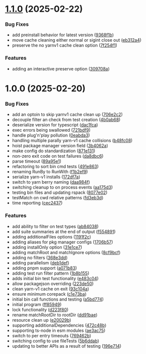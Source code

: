 # [1.1.0](https://github.com/HanseltimeIndustries/pkgtest/compare/v1.0.0...v1.1.0) (2025-02-22)


### Bug Fixes

* add preinstall behavior for latest version ([9368f1b](https://github.com/HanseltimeIndustries/pkgtest/commit/9368f1b3a234f0cc41a08ebcaa2214f2035b5951))
* move cache cleaning either normal or sigint close out ([eb312a4](https://github.com/HanseltimeIndustries/pkgtest/commit/eb312a4e9f23694cb79005a37ed8c43e2a763c5c))
* preserve the no yarnv1 cache clean option ([7f254f1](https://github.com/HanseltimeIndustries/pkgtest/commit/7f254f11da513802ca3c953846a9d78c369e12df))


### Features

* adding an interactive preserve option ([309708a](https://github.com/HanseltimeIndustries/pkgtest/commit/309708a11f7a15f2ead033589aaa05267a52ecd2))

# 1.0.0 (2025-02-20)


### Bug Fixes

* add an optoin to skip yarnv1 cache clean up ([706e2c2](https://github.com/HanseltimeIndustries/pkgtest/commit/706e2c2036f37557da090e5f08011dca536212fa))
* decouple filter an check from test creation ([4b0ab68](https://github.com/HanseltimeIndustries/pkgtest/commit/4b0ab68188c4dabaf24a80d20ccafbee665eaaae))
* deserialize version for typescript ([dac1fca](https://github.com/HanseltimeIndustries/pkgtest/commit/dac1fca0cb3d94e65492fe224bf2f92091a98106))
* exec errors being swallowed ([721bdf9](https://github.com/HanseltimeIndustries/pkgtest/commit/721bdf94b2cdfa0082885d1b85d56022c501d939))
* handle plug'n'play pollution ([0eabda3](https://github.com/HanseltimeIndustries/pkgtest/commit/0eabda38bdefb17bf13928f7623a332ac9394289))
* handling multiple parally yarn-v1 cache collisions ([b48fc08](https://github.com/HanseltimeIndustries/pkgtest/commit/b48fc08715c6e5f000accd2c22ddaeca842a1a2b))
* hoist package manager version field ([3b4062a](https://github.com/HanseltimeIndustries/pkgtest/commit/3b4062ada50e650b7b519ed4beaac01ecdbc40fc))
* make config do standardization ([871e131](https://github.com/HanseltimeIndustries/pkgtest/commit/871e131567ca8979d98cea7e56b5119a6fce7aca))
* non-zero exit code on test failures ([da8dbc6](https://github.com/HanseltimeIndustries/pkgtest/commit/da8dbc6e33e53e98d5dbf1f25d8c26c4ec513e69))
* parse timeout ([89a95e1](https://github.com/HanseltimeIndustries/pkgtest/commit/89a95e1190dfcba6db2aa19112cf9e50bbddad90))
* refactoring to sort bin cmd tests ([491e863](https://github.com/HanseltimeIndustries/pkgtest/commit/491e8639658fd8d4de4d3b1e3fcdd1583184b7e5))
* renaming RunBy to RunWith ([f1b2ef9](https://github.com/HanseltimeIndustries/pkgtest/commit/f1b2ef92e7bab06caf8bcde5e9f1d6e606735932))
* serialize yarn-v1 installs ([172df7a](https://github.com/HanseltimeIndustries/pkgtest/commit/172df7a610172c2b124fc5ff99380a1c9b10862a))
* switch to yarn berry naming ([daa984f](https://github.com/HanseltimeIndustries/pkgtest/commit/daa984f982bca9c0a7e2b440683c9fa7555034c1))
* switching cleanup to on process events ([aa175d3](https://github.com/HanseltimeIndustries/pkgtest/commit/aa175d3ecd1cfaef485cfe4097e670c49e5a8748))
* testing bin files and updating rspack ([8077e02](https://github.com/HanseltimeIndustries/pkgtest/commit/8077e025c222b74cadc7ce52c215f52180aa714b))
* testMatch on cwd relative patterns ([fd3eb3d](https://github.com/HanseltimeIndustries/pkgtest/commit/fd3eb3dfc8b1d504518ccfec00bebdc3017cfb94))
* time reporting ([cec2437](https://github.com/HanseltimeIndustries/pkgtest/commit/cec24371f26a637428aea1ecce3a046bf4588cd1))


### Features

* add ability to filter on test types ([ab84038](https://github.com/HanseltimeIndustries/pkgtest/commit/ab84038e7cb3a3a13d3d6a878df8bfad6b596e0e))
* add suite summaries at the end of output ([f554891](https://github.com/HanseltimeIndustries/pkgtest/commit/f554891ba7e30dbcf344305fe68f588c5f316dd9))
* adding additionalFiles options ([1191f2c](https://github.com/HanseltimeIndustries/pkgtest/commit/1191f2c8e9ff93e1b481cc655e8d53c97146ffc9))
* adding aliases for pkg manager configs ([1706b57](https://github.com/HanseltimeIndustries/pkgtest/commit/1706b579b87592e08a3745522aecdfbc5b9aac3e))
* adding installOnly option ([31e1ce7](https://github.com/HanseltimeIndustries/pkgtest/commit/31e1ce7f9acd588dfb0f84bdd21f56891c075df1))
* adding matchRoot and matchIgnore options ([8cf9bcf](https://github.com/HanseltimeIndustries/pkgtest/commit/8cf9bcf3597a9143656d1131f182cc80223fa9a9))
* adding no filters ([368e3dd](https://github.com/HanseltimeIndustries/pkgtest/commit/368e3dd2452d678583499651bafbd5f584755d96))
* adding parallelism ([deb1def](https://github.com/HanseltimeIndustries/pkgtest/commit/deb1defc938133873da96758d626d61fd9c692d4))
* adding pnpm support ([a071b83](https://github.com/HanseltimeIndustries/pkgtest/commit/a071b83b770e66500bcdd0bc9234a1927bf8b474))
* adding test run filter pattern ([1b8b155](https://github.com/HanseltimeIndustries/pkgtest/commit/1b8b15510f9f73435130072f6c70a948d0a32478))
* adds initial bin test functionality ([e483c04](https://github.com/HanseltimeIndustries/pkgtest/commit/e483c047297ddfa73c3aa750af77b3f0c7a3058b))
* allow packagejson overriding ([223de50](https://github.com/HanseltimeIndustries/pkgtest/commit/223de5083316ebaaf77ac50219abbf7c31c28291))
* clean yarn-v1 cache on exit ([93c104a](https://github.com/HanseltimeIndustries/pkgtest/commit/93c104ad61b37f1f61bc910aa4d36b1df72ba684))
* ensure minimum corepack ([c1e73ba](https://github.com/HanseltimeIndustries/pkgtest/commit/c1e73ba9f98bef35dc9f0443b32a03b6dd997781))
* initial bin call functions and testing ([a5bd774](https://github.com/HanseltimeIndustries/pkgtest/commit/a5bd774e6943e6c6864b58559f3c10930b3a0037))
* initial program ([ff85949](https://github.com/HanseltimeIndustries/pkgtest/commit/ff8594932076e24aa47481760d100e6b46da3794))
* lock functionality ([d223f80](https://github.com/HanseltimeIndustries/pkgtest/commit/d223f80524c98eb6183561043760d8216ab3386f))
* rename matchRootDir to rootDir ([dd91bae](https://github.com/HanseltimeIndustries/pkgtest/commit/dd91bae6342c9b0d8f7b9e0ba78a6952fddfe8f6))
* resource clean up ([e20029b](https://github.com/HanseltimeIndustries/pkgtest/commit/e20029b46a857f11e3c6776d90bee7c9fe4a2f4a))
* supporting additionalDependencies ([472c48b](https://github.com/HanseltimeIndustries/pkgtest/commit/472c48b9a230b9f471ac7b16b643bd5c5d77f394))
* supporting ts-node in esm modules ([ae3ac75](https://github.com/HanseltimeIndustries/pkgtest/commit/ae3ac7551fb81f6f6efee298009f4d5b15347070))
* switch to per entry timeouts ([769462b](https://github.com/HanseltimeIndustries/pkgtest/commit/769462b24ba5274efa0785958dd4207ca2dd332a))
* switching config to use fileTests ([5b6ddab](https://github.com/HanseltimeIndustries/pkgtest/commit/5b6ddabd476d57e5a87e2ba165cc745b122ff8b4))
* updating to better APIs as a result of testing ([196e714](https://github.com/HanseltimeIndustries/pkgtest/commit/196e7143551572c58cdbfb5df0199c0e0df18ae5))

